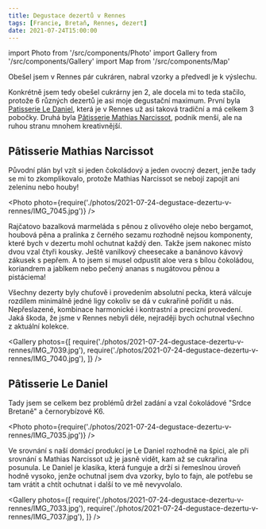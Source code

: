 ```yaml
---
title: Degustace dezertů v Rennes
tags: [Francie, Bretaň, Rennes, dezert]
date: 2021-07-24T15:00:00
---
```


import Photo from '/src/components/Photo'
import Gallery from '/src/components/Gallery'
import Map from '/src/components/Map'

Obešel jsem v Rennes pár cukráren, nabral vzorky a předvedl je k výslechu.

<!-- truncate -->

Konkrétně jsem tedy obešel cukrárny jen 2, ale docela mi to teda stačilo, protože 6 různých dezertů je asi moje degustační maximum. První byla [Patisserie Le Daniel](https://www.patisserieledaniel.fr/), která je v Rennes už asi taková tradiční a má celkem 3 pobočky. Druhá byla [Pâtisserie Mathias Narcissot](https://www.patisseriemathiasnarcissot.com/), podnik menší, ale na ruhou stranu mnohem kreativnější.

## Pâtisserie Mathias Narcissot

Původní plán byl vzít si jeden čokoládový a jeden ovocný dezert, jenže tady se mi to zkomplikovalo, protože Mathias Narcissot se nebojí zapojit ani zeleninu nebo houby!

<Photo photo={require('./photos/2021-07-24-degustace-dezertu-v-rennes/IMG_7045.jpg')} />

Rajčatovo bazalková marmeláda s pěnou z olivového oleje nebo bergamot, houbová pěna a pralinka z černého sezamu rozhodně nejsou komponenty, které bych v dezertu mohl ochutnat každý den. Takže jsem nakonec místo dvou vzal čtyři kousky. Ještě vanilkový cheesecake a banánovo kávový zákusek s pepřem. A to jsem si musel odpustit aloe vera s bílou čokoládou, koriandrem a jablkem nebo pečený ananas s nugátovou pěnou a pistáciema!

Všechny dezerty byly chuťově i provedením absolutní pecka, která válcuje rozdílem minimálně jedné ligy cokoliv se dá v cukrařině pořídit u nás. Nepřeslazené, kombinace harmonické i kontrastní a precizní provedení. Jaká škoda, že jsme v Rennes nebyli déle, nejraději bych ochutnal všechno z aktuální kolekce.

<Gallery photos={[
require('./photos/2021-07-24-degustace-dezertu-v-rennes/IMG_7039.jpg'),
require('./photos/2021-07-24-degustace-dezertu-v-rennes/IMG_7040.jpg'),
]} />

<Map src="https://www.google.com/maps/embed?pb=!1m14!1m8!1m3!1d10656.155622985338!2d-1.6851127!3d48.1094852!3m2!1i1024!2i768!4f13.1!3m3!1m2!1s0x0%3A0x9674eeedac1574d0!2sP%C3%A2tisserie%20Mathias%20Narcissot!5e0!3m2!1sen!2scz!4v1629377162024!5m2!1sen!2scz" />

## Pâtisserie Le Daniel

Tady jsem se celkem bez problémů držel zadání a vzal čokoládové "Srdce Bretaně" a černorybízové K6.

<Photo photo={require('./photos/2021-07-24-degustace-dezertu-v-rennes/IMG_7035.jpg')} />

Ve srovnání s naší domácí produkcí je Le Daniel rozhodně na špici, ale při srovnání s Mathias Narcissot už je jasně vidět, kam až se cukrařina posunula. Le Daniel je klasika, která funguje a drží si řemeslnou úroveň hodně vysoko, jenže ochutnal jsem dva vzorky, bylo to fajn, ale potřebu se tam vrátit a chtít ochutnat i další to ve mě nevyvolalo.

<Gallery photos={[
require('./photos/2021-07-24-degustace-dezertu-v-rennes/IMG_7033.jpg'),
require('./photos/2021-07-24-degustace-dezertu-v-rennes/IMG_7037.jpg'),
]} />

<Map src="https://www.google.com/maps/embed?pb=!1m14!1m8!1m3!1d10656.462936884218!2d-1.6789454!3d48.1080031!3m2!1i1024!2i768!4f13.1!3m3!1m2!1s0x0%3A0x6621e80dc29c0c89!2sPatisserie%20Daniel%20Magasin%20des%20Halles!5e0!3m2!1sen!2scz!4v1629377203087!5m2!1sen!2scz" />
